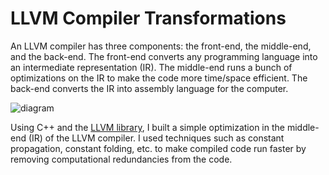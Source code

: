 # LLVM Compiler Transformations
An LLVM compiler has three components: the front-end, the middle-end, and the back-end.
The front-end converts any programming language into an intermediate representation (IR).
The middle-end runs a bunch of optimizations on the IR to make the code more time/space efficient.
The back-end converts the IR into assembly language for the computer.

![diagram](https://www.aosabook.org/images/llvm/LLVMCompiler1.png)

Using C++ and the [LLVM library](https://llvm.org/docs/index.html), I built a simple optimization in the middle-end (IR) of the LLVM compiler.
I used techniques such as constant propagation, constant folding, etc. to make compiled code run faster by removing computational redundancies from the code.
